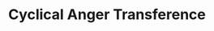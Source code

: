 ---
layout: project_print

cardclass: "col-md-6 mt-4 mt-lg-7"
image: assets/images/portfolio/anger_transference/001.jpg
cardtext: "display-9 mb-0 text-white font-alt fw-normal"
focus1: Comic Art
name: Cyclical Anger Transference
link: "project_detail/Cyclical_Anger_Transference.html"
display_order: 6

title: Cyclical Anger Transference
videourl: https://player.vimeo.com/video/774970501
description: A new take on Richard Sargent's painting using a cyclic comic.
course: 2D Design
semester: Spring 2023
focus: Comic art

overview: |
    <p class="lead"> </p>

images:
    - ../assets/images/portfolio/anger_transference/001.jpg

challenge: |
    <p> </p>

solution: |
    <p> </p>

---